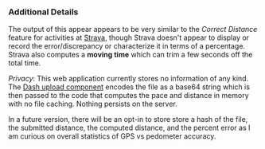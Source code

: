 ### Additional  Details

The output of this appear appears to be very similar to the *Correct Distance* feature for activities at [Strava](https://strava.com), though Strava doesn't appear to display or record the error/discrepancy or characterize it in terms of a percentage. Strava also computes a __moving time__ which can trim a few seconds off the total time.

*Privacy*: This web application currently stores no information of any kind. The [Dash upload component](https://dash.plotly.com/dash-core-components/upload) encodes the file as a base64 string which is then passed to the code that computes the pace and distance in memory with no file caching. Nothing persists on the server.

In a future version, there will be an opt-in to store store a hash of the file, the submitted distance, the computed distance, and the percent error as I am curious on overall statistics of GPS vs pedometer accuracy.
